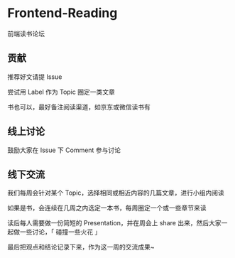 # Frontend-Reading

前端读书论坛

## 贡献

推荐好文请提 Issue

尝试用 Label 作为 Topic 圈定一类文章

书也可以，最好备注阅读渠道，如京东或微信读书有

## 线上讨论

鼓励大家在 Issue 下 Comment 参与讨论

## 线下交流

我们每周会针对某个 Topic，选择相同或相近内容的几篇文章，进行小组内阅读

如果是书，会连续在几周之内选定一本书，每周圈定一个或一些章节来读

读后每人需要做一份简短的 Presentation，并在周会上 share 出来，然后大家一起做一些讨论，「 碰撞一些火花 」

最后把观点和结论记录下来，作为这一周的交流成果~
